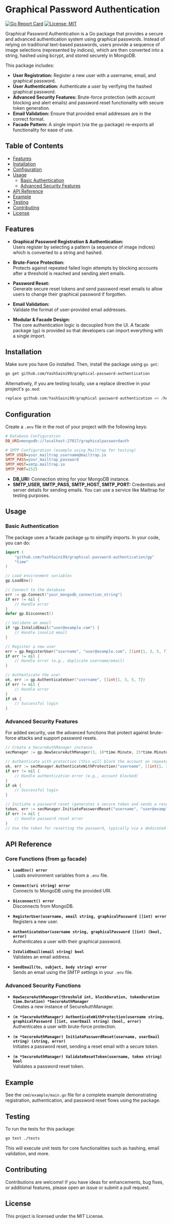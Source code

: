 

# Graphical Password Authentication

[![Go Report Card](https://goreportcard.com/badge/github.com/YashSaini99/graphical-password-authentication)](https://goreportcard.com/report/github.com/YashSaini99/graphical-password-authentication)
[![License: MIT](https://img.shields.io/badge/License-MIT-yellow.svg)](LICENSE)

Graphical Password Authentication is a Go package that provides a secure and advanced authentication system using graphical passwords. Instead of relying on traditional text-based passwords, users provide a sequence of image selections (represented by indices), which are then converted into a string, hashed using bcrypt, and stored securely in MongoDB.

This package includes:
- **User Registration:** Register a new user with a username, email, and graphical password.
- **User Authentication:** Authenticate a user by verifying the hashed graphical password.
- **Advanced Security Features:** Brute-force protection (with account blocking and alert emails) and password reset functionality with secure token generation.
- **Email Validation:** Ensure that provided email addresses are in the correct format.
- **Facade Pattern:** A single import (via the `gp` package) re-exports all functionality for ease of use.

## Table of Contents

- [Features](#features)
- [Installation](#installation)
- [Configuration](#configuration)
- [Usage](#usage)
  - [Basic Authentication](#basic-authentication)
  - [Advanced Security Features](#advanced-security-features)
- [API Reference](#api-reference)
- [Example](#example)
- [Testing](#testing)
- [Contributing](#contributing)
- [License](#license)

## Features

- **Graphical Password Registration & Authentication:**  
  Users register by selecting a pattern (a sequence of image indices) which is converted to a string and hashed.
  
- **Brute-Force Protection:**  
  Protects against repeated failed login attempts by blocking accounts after a threshold is reached and sending alert emails.

- **Password Reset:**  
  Generate secure reset tokens and send password reset emails to allow users to change their graphical password if forgotten.

- **Email Validation:**  
  Validate the format of user-provided email addresses.

- **Modular & Facade Design:**  
  The core authentication logic is decoupled from the UI. A facade package (`gp`) is provided so that developers can import everything with a single import.

## Installation

Make sure you have Go installed. Then, install the package using `go get`:

```bash
go get github.com/YashSaini99/graphical-password-authentication
```

Alternatively, if you are testing locally, use a replace directive in your project's `go.mod`:

```go
replace github.com/YashSaini99/graphical-password-authentication => /home/yash/Documents/graphical_password_authentication
```

## Configuration

Create a `.env` file in the root of your project with the following keys:

```ini
# Database Configuration
DB_URI=mongodb://localhost:27017/graphicalpasswordauth

# SMTP Configuration (example using Mailtrap for testing)
SMTP_USER=your_mailtrap_username@mailtrap.io
SMTP_PASS=your_mailtrap_password
SMTP_HOST=smtp.mailtrap.io
SMTP_PORT=2525
```

- **DB_URI:** Connection string for your MongoDB instance.
- **SMTP_USER, SMTP_PASS, SMTP_HOST, SMTP_PORT:** Credentials and server details for sending emails. You can use a service like Mailtrap for testing purposes.

## Usage

### Basic Authentication

The package uses a facade package `gp` to simplify imports. In your code, you can do:

```go
import (
    "github.com/YashSaini99/graphical-password-authentication/gp"
    "time"
)

// Load environment variables
gp.LoadEnv()

// Connect to the database
err := gp.Connect("your_mongodb_connection_string")
if err != nil {
    // Handle error
}
defer gp.Disconnect()

// Validate an email
if !gp.IsValidEmail("user@example.com") {
    // Handle invalid email
}

// Register a new user
err = gp.RegisterUser("username", "user@example.com", []int{1, 3, 5, 7})
if err != nil {
    // Handle error (e.g., duplicate username/email)
}

// Authenticate the user
ok, err := gp.AuthenticateUser("username", []int{1, 3, 5, 7})
if err != nil {
    // Handle error
}
if ok {
    // Successful login
}
```

### Advanced Security Features

For added security, use the advanced functions that protect against brute-force attacks and support password resets.

```go
// Create a SecureAuthManager instance
secManager := gp.NewSecureAuthManager(3, 10*time.Minute, 15*time.Minute)

// Authenticate with protection (this will block the account on repeated failed attempts and send alert emails)
ok, err := secManager.AuthenticateWithProtection("username", []int{1, 3, 5, 7}, "user@example.com")
if err != nil {
    // Handle authentication error (e.g., account blocked)
}
if ok {
    // Successful login
}

// Initiate a password reset (generates a secure token and sends a reset email)
token, err := secManager.InitiatePasswordReset("username", "user@example.com")
if err != nil {
    // Handle password reset error
}
// Use the token for resetting the password, typically via a dedicated reset endpoint.
```

## API Reference

### Core Functions (from `gp` facade)

- **`LoadEnv() error`**  
  Loads environment variables from a `.env` file.

- **`Connect(uri string) error`**  
  Connects to MongoDB using the provided URI.

- **`Disconnect() error`**  
  Disconnects from MongoDB.

- **`RegisterUser(username, email string, graphicalPassword []int) error`**  
  Registers a new user.

- **`AuthenticateUser(username string, graphicalPassword []int) (bool, error)`**  
  Authenticates a user with their graphical password.

- **`IsValidEmail(email string) bool`**  
  Validates an email address.

- **`SendEmail(to, subject, body string) error`**  
  Sends an email using the SMTP settings in your `.env` file.

### Advanced Security Functions

- **`NewSecureAuthManager(threshold int, blockDuration, tokenDuration time.Duration) *SecureAuthManager`**  
  Creates a new instance of SecureAuthManager.

- **`(m *SecureAuthManager) AuthenticateWithProtection(username string, graphicalPassword []int, userEmail string) (bool, error)`**  
  Authenticates a user with brute-force protection.

- **`(m *SecureAuthManager) InitiatePasswordReset(username, userEmail string) (string, error)`**  
  Initiates a password reset, sending a reset email with a secure token.

- **`(m *SecureAuthManager) ValidateResetToken(username, token string) bool`**  
  Validates a password reset token.

## Example

See the `cmd/example/main.go` file for a complete example demonstrating registration, authentication, and password reset flows using the package.

## Testing

To run the tests for this package:

```bash
go test ./tests
```

This will execute unit tests for core functionalities such as hashing, email validation, and more.

## Contributing

Contributions are welcome! If you have ideas for enhancements, bug fixes, or additional features, please open an issue or submit a pull request.

## License

This project is licensed under the MIT License.
```
